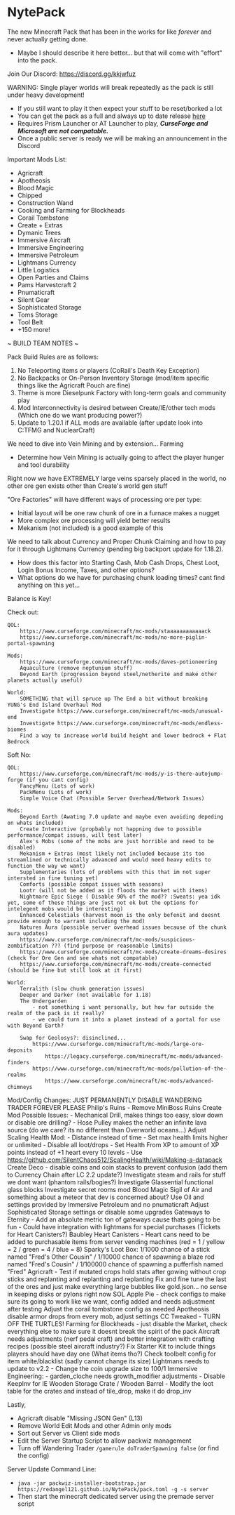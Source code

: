 # NytePack
The new Minecraft Pack that has been in the works for like *forever* and never actually getting done.
- Maybe I should describe it here better... but that will come with "effort" into the pack.

Join Our Discord: https://discord.gg/kkjwfuz

WARNING: Single player worlds will break repeatedly as the pack is still under heavy development!
- If you still want to play it then expect your stuff to be reset/borked a lot
- You can get the pack as a full and always up to date release [here](https://github.com/RedAngel121/NytePack/releases/download/NytePack/NytePack_Installer.zip)
- Requires Prism Launcher or AT Launcher to play, ***CurseForge and Microsoft are not compatable.***
- Once a public server is ready we will be making an announcement in the Discord

Important Mods List:

- Agricraft
- Apotheosis
- Blood Magic
- Chipped
- Construction Wand
- Cooking and Farming for Blockheads
- Corail Tombstone
- Create + Extras
- Dymanic Trees
- Immersive Aircraft
- Immersive Engineering
- Immersive Petroleum
- Lightmans Currency
- Little Logistics
- Open Parties and Claims
- Pams Harvestcraft 2
- Pnumaticraft
- Silent Gear
- Sophisticated Storage
- Toms Storage
- Tool Belt
- +150 more!

~ BUILD TEAM NOTES ~

Pack Build Rules are as follows:
1. No Teleporting items or players (CoRail's Death Key Exception)
2. No Backpacks or On-Person Inventory Storage (mod/item specific things like the Agricraft Pouch are fine)
3. Theme is more Dieselpunk Factory with long-term goals and community play
4. Mod Interconnectivity is desired between Create/IE/other tech mods (Which one do we want producing power?)
5. Update to 1.20.1 if ALL mods are available (after update look into C:TFMG and NuclearCraft)

We need to dive into Vein Mining and by extension... Farming
- Determine how Vein Mining is actually going to affect the player hunger and tool durability

Right now we have EXTREMELY large veins sparsely placed in the world, no other ore gen exists other than Create's world gen stuff

"Ore Factories" will have different ways of processing ore per type:
- Initial layout will be one raw chunk of ore in a furnace makes a nugget
- More complex ore processing will yield better results
- Mekanism (not included) is a good example of this

We need to talk about Currency and Proper Chunk Claiming and how to pay for it through Lightmans Currency (pending big backport update for 1.18.2).
- How does this factor into Starting Cash, Mob Cash Drops, Chest Loot, Login Bonus Income, Taxes, and other options?
- What options do we have for purchasing chunk loading times? cant find anything on this yet...

Balance is Key!

Check out:

    QOL:
        https://www.curseforge.com/minecraft/mc-mods/staaaaaaaaaaaack
        https://www.curseforge.com/minecraft/mc-mods/no-more-piglin-portal-spawning

    Mods:
        https://www.curseforge.com/minecraft/mc-mods/daves-potioneering
        Aquaculture (remove neptunium stuff)
        Beyond Earth (progression beyond steel/netherite and make other planets actually useful)

    World:
        SOMETHING that will spruce up The End a bit without breaking YUNG's End Island Overhaul Mod
        Investigate https://www.curseforge.com/minecraft/mc-mods/unusual-end
        Investigate https://www.curseforge.com/minecraft/mc-mods/endless-biomes
        Find a way to increase world build height and lower bedrock + Flat Bedrock

Soft No:

    QOL:
        https://www.curseforge.com/minecraft/mc-mods/y-is-there-autojump-forge (if you cant config)
        FancyMenu (Lots of work)
        PackMenu (Lots of work)
        Simple Voice Chat (Possible Server Overhead/Network Issues)

    Mods:
        Beyond Earth (Awating 7.0 update and maybe even avoiding depeding on whats included)
        Create Interactive (propbably not happning due to possible performance/compat issues, will test later)
        Alex's Mobs (some of the mobs are just horrible and need to be disabled)
        Mekanism + Extras (most likely not included because its too streamlined or technically advanced and would need heavy edits to function the way we want)
        Supplementaries (lots of problems with this that im not super intersted in fine tuning yet)
        Comforts (possible compat issues with seasons)
        Lootr (will not be added as it floods the market with items)
        Nightmare Epic Siege ( Disable 90% of the mod?? :Sweats: yea idk yet, some of these things are just not ok but the options for intelegent mobs would be interesting)
        Enhanced Celestials (harvest moon is the only befenit and doesnt provide enough to warrant including the mod)
        Natures Aura (possible server overhead issues because of the chunk aura updates)
        https://www.curseforge.com/minecraft/mc-mods/suspicious-zombification ??? (find purpose or reasonable limits)
        https://www.curseforge.com/minecraft/mc-mods/create-dreams-desires (check for Ore Gen and see whats not compatable)
        https://www.curseforge.com/minecraft/mc-mods/create-connected (should be fine but still look at it first)

    World:
        Terralith (slow chunk generation issues)
        Deeper and Darker (not available for 1.18)
        The Undergarden 
            - not something i want personally, but how far outside the realm of the pack is it really?
            - we could turn it into a planet instead of a portal for use with Beyond Earth?

        Swap for Geolosys?: disinclined...
            https://www.curseforge.com/minecraft/mc-mods/large-ore-deposits
                https://legacy.curseforge.com/minecraft/mc-mods/advanced-finders
            https://www.curseforge.com/minecraft/mc-mods/pollution-of-the-realms
                https://www.curseforge.com/minecraft/mc-mods/advanced-chimneys

Mod/Config Changes:
    JUST PERMANENTLY DISABLE WANDERING TRADER FOREVER PLEASE
    Philip's Ruins - Remove MiniBoss Ruins
    Create Mod Possible Issues:
    - Mechanical Drill, makes things too easy, slow down or disable ore drilling?
    - Hose Pulley makes the nether an infinite lava source (do we care? its no different than Overworld oceans...)
    Adjust Scaling Health Mod:
    - Distance instead of time
    - Set max health limits higher or unlimited
    - Disable all loot/drops
    - Set Health From XP to amount of XP points instead of +1 heart every 10 levels
    - Use https://github.com/SilentChaos512/ScalingHealth/wiki/Making-a-datapack
    Create Deco - disable coins and coin stacks to prevent confusion (add them to Currency Chain after LC 2.2 update?)
    Investigate steam and rails for stuff we dont want (phantom rails/bogies?)
    Investigate Glassential functional glass blocks
    Investigate secret rooms mod
    Blood Magic Sigil of Air and something about a meteor that dev is concerned about?
    Use Oil and settings provided by Immersive Petroleum and no pnumaticraft
    Adjust Sophisticated Storage settings or disable some upgrades
    Gateways to Eternity
    - Add an absolute metric ton of gateways cause thats going to be fun
    - Could have integration with lightmans for special purchases (Tickets for Heart Canisters?)
    Baubley Heart Canisters
    - Heart cans need to be added to purchasable items from server vending machines (red = 1 / yellow = 2 / green = 4 / blue = 8)
    Sparky's Loot Box: 1/1000 chance of a stick named "Fred's Other Cousin" / 1/10000 chance of spawning a blaze rod named "Fred's Cousin" / 1/100000 chance of spawning a pufferfish named "Fred"
    Agricraft - Test if mutated crops hold stats after gowing without crop sticks and replanting and replanting and replanting
    Fix and fine tune the last of the ores and just make everything large bubbles like gold.json... no sense in keeping disks or pylons right now
    SOL Apple Pie - check configs to make sure its going to work like we want, config added and needs adjustment after testing
    Adjust the corail tombstone config as needed
    Apotheosis disable armor drops from every mob, adjust settings
    CC Tweaked - TURN OFF THE TURTLES!
    Farming for Blockheads - just disable the Market, check everything else to make sure it doesnt break the spirit of the pack
    Aircraft needs adjustments (nerf pedal craft) and better integration with crafting recipes (possible steel aircraft industry?)
    Fix Starter Kit to include things players should have day one (What items tho?)
    Check toolbelt config for item white/blacklist (sadly cannot change its size)
    Lightmans needs to update to v2.2 - Change the coin upgrade size to 100/1
    Immersive Engineering:
        - garden_cloche needs growth_modifier adjustments
        - Disable KeepInv for IE Wooden Storage Crate / Wooden Barrel
        - Modify the loot table for the crates and instead of tile_drop, make it do drop_inv 

Lastly, 
- Agricraft disable "Missing JSON Gen" (L13)
- Remove World Edit Mods and other Admin only mods
- Sort out Server vs Client side mods
- Edit the Server Startup Script to allow packwiz management
- Turn off Wandering Trader `/gamerule doTraderSpawning false` (or find the config)

Server Update Command Line:
- `java -jar packwiz-installer-bootstrap.jar https://redangel121.github.io/NytePack/pack.toml -g -s server`
- Then start the minecraft dedicated server using the premade server script